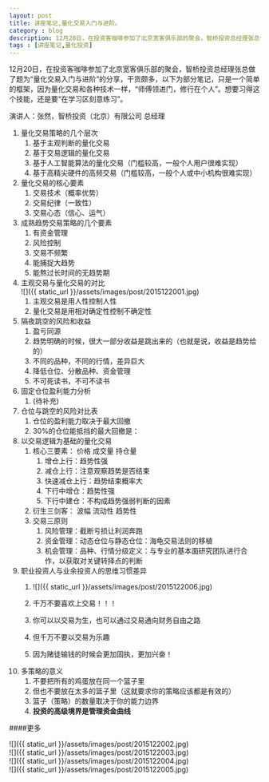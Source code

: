 ```yaml
---
layout: post
title: 讲座笔记,量化交易入门与进阶。
category : blog
description: 12月20日，在投资客咖啡参加了北京宽客俱乐部的聚会，智桥投资总经理张总做了题为“量化交易入门与进阶”的分享，干货颇多，以下为部分笔记，只是一个简单的框架，因为量化交易和各种技术一样，“师傅领进门，修行在个人”。想要习得这个技能，还是要“在学习区刻意练习”。
tags : [讲座笔记,量化投资]
---
```


12月20日，在投资客咖啡参加了北京宽客俱乐部的聚会，智桥投资总经理张总做了题为“量化交易入门与进阶”的分享，干货颇多，以下为部分笔记，只是一个简单的框架，因为量化交易和各种技术一样，“师傅领进门，修行在个人”。想要习得这个技能，还是要“在学习区刻意练习”。  


演讲人：张然，智桥投资（北京）有限公司 总经理

1. 量化交易策略的几个层次
	1. 基于主观判断的量化交易
	2. 基于交易逻辑的量化交易
	3. 基于人工智能算法的量化交易（门槛较高，一般个人用户很难实现）
	4. 基于高精尖硬件的高频交易（门槛较高，一般个人或中小机构很难实现）
2. 量化交易的核心要素
	1. 交易技术（概率优势）
	2. 交易纪律（一致性）
	3. 交易心态（信心、运气）
3. 成熟趋势交易策略的几个要素
	1. 有资金管理
	2. 风险控制
	3. 交易不频繁
	4. 能捕捉大趋势
	5. 能熬过长时间的无趋势期
4. 主观交易与量化交易的对比  
	![]({{ static_url }}/assets/images/post/2015122001.jpg)
	1. 主观交易是用人性控制人性
	2. 量化交易是用相对确定性控制不确定性
5. 隔夜跳空的风险和收益
	1. 盈亏同源
	2. 趋势明确的时候，很大一部分收益是跳出来的（也就是说，收益是趋势给的）
	3. 不同的品种，不同的行情，差异巨大
	4. 降低仓位、分散品种、资金管理
	5. 不可死读书，不可不读书
6. 固定仓位盈利能力分析
	1. (待补充) 
7. 仓位与跳空的风险对比表
	1. 仓位的盈利能力取决于最大回撤
	2. 30%的仓位能抵挡的最大回撤是：
8. 以交易逻辑为基础的量化交易
	1. 核心三要素： 价格  成交量  持仓量
		1. 增仓上行：趋势性强
		2. 减仓上行：注意观察趋势是否结束
		3. 快速减仓上行：趋势结束概率大
		4. 下行中增仓：趋势性强
		5. 下行中建仓：不构成趋势强弱判断的因素
	2. 衍生三剑客： 波幅  流动性  趋势性
	3. 交易三原则
		1. 风险管理：截断亏损让利润奔跑
		2. 资金管理：动态仓位与静态仓位：海龟交易法则的移植
		3. 机会管理：品种、行情分级定义：与专业的基本面研究团队进行合作，以获取对关键转择点的判断
9. 职业投资人与业余投资人的思维习惯差异
	1. ![]({{ static_url }}/assets/images/post/2015122006.jpg)
	
	2. 千万不要喜欢上交易！！！
	3. 你可以以交易为生，也可以通过交易通向财务自由之路
	4. 但千万不要以交易为乐趣
	5. 因为赌徒输钱的时候会更加固执，更加兴奋！
10. 多策略的意义
	1. 不要把所有的鸡蛋放在同一个篮子里
	2. 但也不要放在太多的篮子里（这就要求你的策略应该都是有效的）
	3. 篮子（策略）的数量取决于你的能力边界
	4. **投资的高级境界是管理资金曲线**
	
	
####更多


![]({{ static_url }}/assets/images/post/2015122002.jpg)  
![]({{ static_url }}/assets/images/post/2015122003.jpg)  
![]({{ static_url }}/assets/images/post/2015122004.jpg)  
![]({{ static_url }}/assets/images/post/2015122005.jpg)  




